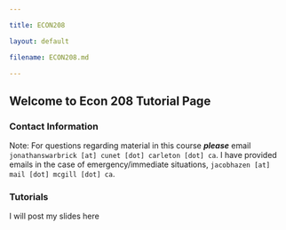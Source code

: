 ```yaml
---

title: ECON208

layout: default

filename: ECON208.md

--- 
```


## Welcome to Econ 208 Tutorial Page



### Contact Information 

Note: For questions regarding material in this course ***please*** email `jonathanswarbrick [at] cunet [dot] carleton [dot] ca`. I have provided emails in the case of emergency/immediate situations, `jacobhazen [at] mail [dot] mcgill [dot] ca`.  



### Tutorials 
I will post my slides here

